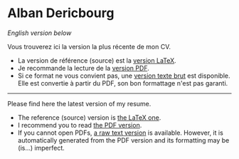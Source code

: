 Alban Dericbourg
================

*English version below*

Vous trouverez ici la version la plus récente de mon CV.

 * La version de référence (source) est la [version LaTeX](dericbourg_alban_cv_fr.tex).
 * Je recommande la lecture de la [version PDF](dericbourg_alban_cv_fr.pdf?raw=true).
 * Si ce format ne vous convient pas, une [version texte brut](dericbourg_alban_cv_fr.txt?raw=true) est disponible. Elle est convertie à partir du PDF, son bon formattage n'est pas garanti.

---------------------------------------

Please find here the latest version of my resume.

* The reference (source) version is [the LaTeX one](dericbourg_alban_cv_en.tex).
* I recommend you to read [the PDF version](dericbourg_alban_cv_en.pdf?raw=true).
* If you cannot open PDFs, [a raw text version](dericbourg_alban_cv_en.txt?raw=true) is available. However, it is automatically generated from the PDF version and its formatting may be (is...) imperfect.
